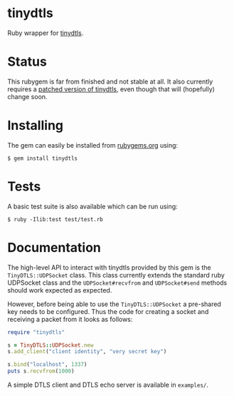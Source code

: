 # tinydtls

Ruby wrapper for [tinydtls][tinydtls homepage].

# Status

This rubygem is far from finished and not stable at all. It also
currently requires a [patched version of tinydtls][tinydtls fork], even
though that will (hopefully) change soon.

# Installing

The gem can easily be installed from [rubygems.org][rubygems] using:

	$ gem install tinydtls

# Tests

A basic test suite is also available which can be run using:

	$ ruby -Ilib:test test/test.rb

# Documentation

The high-level API to interact with tinydtls provided by this gem is the
`TinyDTLS::UDPSocket` class. This class currently extends the standard
ruby UDPSocket class and the `UDPSocket#recvfrom` and `UDPSocket#send`
methods should work expected as expected.

However, before being able to use the `TinyDTLS::UDPSocket` a pre-shared
key needs to be configured. Thus the code for creating a socket and
receiving a packet from it looks as follows:

```ruby
require "tinydtls"

s = TinyDTLS::UDPSocket.new
s.add_client("client identity", "very secret key")

s.bind("localhost", 1337)
puts s.recvfrom(1000)
```

A simple DTLS client and DTLS echo server is available in `examples/`.

[tinydtls homepage]: https://projects.eclipse.org/projects/iot.tinydtls
[tinydtls fork]: https://github.com/ruby-dtls/tinydtls
[rubygems]: https://rubygems.org/
